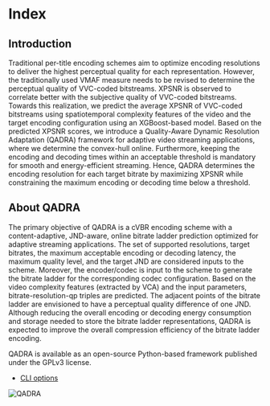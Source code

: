 # Index

## Introduction

Traditional per-title encoding schemes aim to optimize encoding resolutions to deliver the highest perceptual quality for each representation. However, the traditionally used VMAF measure needs to be revised to determine the perceptual quality of VVC-coded bitstreams. XPSNR is observed to correlate better with the subjective quality of VVC-coded bitstreams. Towards this realization, we predict the average XPSNR of VVC-coded bitstreams using spatiotemporal complexity features of the video and the target encoding configuration using an XGBoost-based model. Based on the predicted XPSNR scores, we introduce a Quality-Aware Dynamic Resolution Adaptation (QADRA) framework for adaptive video streaming applications, where we determine the convex-hull online. Furthermore, keeping the encoding and decoding times within an acceptable threshold is mandatory for smooth and energy-efficient streaming. Hence, QADRA determines the encoding resolution for each target bitrate by maximizing XPSNR while constraining the maximum encoding or decoding time below a threshold.


## About QADRA

The primary objective of QADRA is a cVBR encoding scheme with a content-adaptive, JND-aware, online bitrate ladder prediction optimized for adaptive streaming applications.
The set of supported resolutions, target bitrates, the maximum acceptable encoding or decoding latency, the maximum quality level, and the target JND are considered inputs to the scheme.
Moreover, the encoder/codec is input to the scheme to generate the bitrate ladder for the corresponding codec configuration.
Based on the video complexity features (extracted by VCA) and the input parameters, bitrate-resolution-qp triples are predicted.
The adjacent points of the bitrate ladder are envisioned to have a perceptual quality difference of one JND.
Although reducing the overall encoding or decoding energy consumption and storage needed to store the bitrate ladder representations, QADRA is expected to improve the overall compression efficiency of the bitrate ladder encoding.

QADRA is available as an open-source Python-based framework published under the GPLv3 license.

 - [CLI options](cli.md)

 ![QADRA](LADRE_implementation.png)
